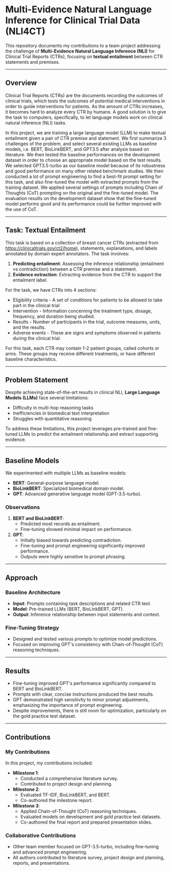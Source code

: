 # Multi-Evidence Natural Language Inference for Clinical Trial Data (NLI4CT)
This repository documents my contributions to a team project addressing the challenge of **Multi-Evidence Natural Language Inference (NLI)** for Clinical Trial Reports (CTRs), focusing on **textual entailment** between CTR statements and premises.

---

## Overview
Clinical Trial Reports (CTRs) are the documents recording the outcomes of clinical 
trials, which tests the outcomes of potential medical interventions in order to 
guide interventions for patients. 
As the amount of CTRs increases, it becomes hard to analyze every CTR by humans. 
A good solution is to give the task to computers, specifically, to let language 
models work on clinical natural inference (NLI) tasks.

In this project, we are training a large language model (LLM) to make textual entailment given a pair of CTR premise and statement. 
We first summarize 3 challenges of the problem, and select several existing LLMs as baseline models, i.e. BERT, BioLinkBERT, and GPT3.5 after analysis based on literature. We then tested the baseline performances on the development dataset in order to choose an appropriate model based on the test results. 
We selected GPT3.5-turbo as our baseline model because of its robustness and good performance on many other related benchmark studies. 
We then conducted a lot of prompt engineering to find a best-fit prompt setting for this task, and also fine-tuned the model with extracted prompts from the training dataset. 
We applied several settings of prompts including Chain of Thoughts (CoT) prompting 
on the original and the fine-tuned model. 
The evaluation results on the development dataset show that the fine-tuned model performs good and its performance could be further improved with the use of CoT.

---

## Task: Textual Entailment
This task is based on a collection of breast cancer CTRs (extracted from https://clinicaltrials.gov/ct2/home), statements, explanations, and labels annotated by domain expert annotators.
The task involves:

1. **Predicting entailment**: Assessing the inference relationship (entailment vs contradiction) between a CTR premise and a statement.
2. **Evidence extraction**: Extracting evidence from the CTR to support the entailment label.

For the task, we have CTRs into 4 sections:
- Eligibility criteria - A set of conditions for patients to be allowed to take part in the clinical trial
- Intervention - Information concerning the treatment type, dosage, frequency, and duration being studied.
- Results - Number of participants in the trial, outcome measures, units, and the results.
- Adverse events - These are signs and symptoms observed in patients during the clinical trial.

For this task, each CTR may contain 1-2 patient groups, called cohorts or arms. These groups may receive different treatments, or have different baseline characteristics.

---

## Problem Statement

Despite achieving state-of-the-art results in clinical NLI, **Large Language Models (LLMs)** face several limitations:
- Difficulty in multi-hop reasoning tasks
- Inefficiencies in biomedical text interpretation
- Struggles with quantitative reasoning

To address these limitations, this project leverages pre-trained and fine-tuned LLMs to predict the entailment relationship and extract supporting evidence.

---

## Baseline Models

We experimented with multiple LLMs as baseline models:
- **BERT**: General-purpose language model.
- **BioLinkBERT**: Specialized biomedical domain model.
- **GPT**: Advanced generative language model (GPT-3.5-turbo).

### Observations
1. **BERT and BioLinkBERT**:
   - Predicted most records as entailment.
   - Fine-tuning showed minimal impact on performance.
2. **GPT**:
   - Initially biased towards predicting contradiction.
   - Fine-tuning and prompt engineering significantly improved performance.
   - Outputs were highly sensitive to prompt phrasing.

---

## Approach

### Baseline Architecture
- **Input**: Prompts containing task descriptions and related CTR text.
- **Model**: Pre-trained LLMs (BERT, BioLinkBERT, GPT).
- **Output**: Inference relationship between input statements and context.

### Fine-Tuning Strategy
- Designed and tested various prompts to optimize model predictions.
- Focused on improving GPT's consistency with Chain-of-Thought (CoT) reasoning techniques.

---

## Results

- Fine-tuning improved GPT's performance significantly compared to BERT and BioLinkBERT.
- Prompts with clear, concise instructions produced the best results.
- GPT demonstrated high sensitivity to minor prompt adjustments, emphasizing the importance of prompt engineering.
- Despite improvements, there is still room for optimization, particularly on the gold practice test dataset.

---

## Contributions
### My Contributions
In this project, my contributions included:
- **Milestone 1**:
  - Conducted a comprehensive literature survey.
  - Contributed to project design and planning.
- **Milestone 2**:
  - Evaluated TF-IDF, BioLinkBERT, and BERT.
  - Co-authored the milestone report.
- **Milestone 3**:
  - Applied Chain-of-Thought (CoT) reasoning techniques.
  - Evaluated models on development and gold practice test datasets.
  - Co-authored the final report and prepared presentation slides.

### Collaborative Contributions
- Other team member focused on GPT-3.5-turbo, including fine-tuning and advanced prompt engineering.
- All authors contributed to literature survey, project design and planning, reports, and presentations.